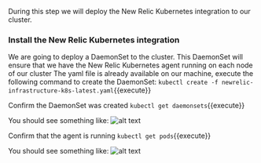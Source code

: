 
During this step we will deploy the New Relic Kubernetes integration to our cluster.

### Install the New Relic Kubernetes integration
We are going to deploy a DaemonSet to the cluster.
This DaemonSet will ensure that we have the New Relic Kubernetes agent running on each node of our cluster
The yaml file is already available on our machine, execute the following command to create the DaemonSet:
`kubectl create -f newrelic-infrastructure-k8s-latest.yaml`{{execute}}

Confirm the DaemonSet was created
`kubectl get daemonsets`{{execute}}

You should see something like:
![alt text](https://github.com/polfliet/katacoda-scenarios/blob/master/kubernetes/screenshots/daemonset.png?raw=true "Daemon set")

Confirm that the agent is running
`kubectl get pods`{{execute}}

You should see something like:
![alt text](https://github.com/polfliet/katacoda-scenarios/blob/master/kubernetes/screenshots/infrapod.png?raw=true "Agent")